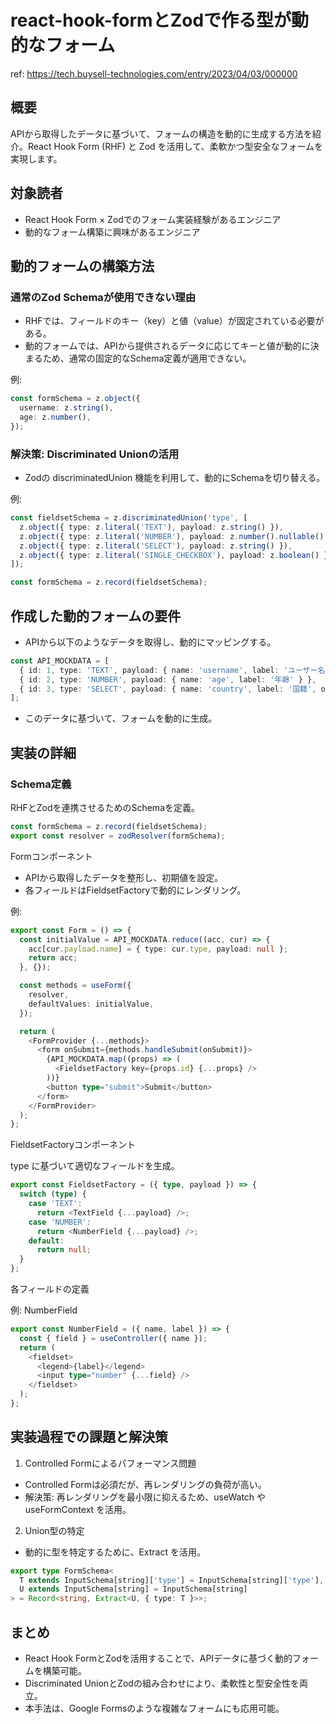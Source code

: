 # react-hook-formとZodで作る型が動的なフォーム

ref: <https://tech.buysell-technologies.com/entry/2023/04/03/000000>

## 概要

APIから取得したデータに基づいて、フォームの構造を動的に生成する方法を紹介。React Hook Form (RHF) と Zod を活用して、柔軟かつ型安全なフォームを実現します。

## 対象読者

- React Hook Form × Zodでのフォーム実装経験があるエンジニア
- 動的なフォーム構築に興味があるエンジニア

## 動的フォームの構築方法

### 通常のZod Schemaが使用できない理由

- RHFでは、フィールドのキー（key）と値（value）が固定されている必要がある。
- 動的フォームでは、APIから提供されるデータに応じてキーと値が動的に決まるため、通常の固定的なSchema定義が適用できない。

例:

```typescript
const formSchema = z.object({
  username: z.string(),
  age: z.number(),
});
```

### 解決策: Discriminated Unionの活用

- Zodの discriminatedUnion 機能を利用して、動的にSchemaを切り替える。

例:

```typescript
const fieldsetSchema = z.discriminatedUnion('type', [
  z.object({ type: z.literal('TEXT'), payload: z.string() }),
  z.object({ type: z.literal('NUMBER'), payload: z.number().nullable() }),
  z.object({ type: z.literal('SELECT'), payload: z.string() }),
  z.object({ type: z.literal('SINGLE_CHECKBOX'), payload: z.boolean() }),
]);

const formSchema = z.record(fieldsetSchema);
```

## 作成した動的フォームの要件

- APIから以下のようなデータを取得し、動的にマッピングする。

```typescript
const API_MOCKDATA = [
  { id: 1, type: 'TEXT', payload: { name: 'username', label: 'ユーザー名' } },
  { id: 2, type: 'NUMBER', payload: { name: 'age', label: '年齢' } },
  { id: 3, type: 'SELECT', payload: { name: 'country', label: '国籍', options: [...] } },
];
```

- このデータに基づいて、フォームを動的に生成。

## 実装の詳細

### Schema定義

RHFとZodを連携させるためのSchemaを定義。

```typescript
const formSchema = z.record(fieldsetSchema);
export const resolver = zodResolver(formSchema);
```

Formコンポーネント

- APIから取得したデータを整形し、初期値を設定。
- 各フィールドはFieldsetFactoryで動的にレンダリング。

例:

```typescript
export const Form = () => {
  const initialValue = API_MOCKDATA.reduce((acc, cur) => {
    acc[cur.payload.name] = { type: cur.type, payload: null };
    return acc;
  }, {});

  const methods = useForm({
    resolver,
    defaultValues: initialValue,
  });

  return (
    <FormProvider {...methods}>
      <form onSubmit={methods.handleSubmit(onSubmit)}>
        {API_MOCKDATA.map((props) => (
          <FieldsetFactory key={props.id} {...props} />
        ))}
        <button type="submit">Submit</button>
      </form>
    </FormProvider>
  );
};
```

FieldsetFactoryコンポーネント

type に基づいて適切なフィールドを生成。

```typescript
export const FieldsetFactory = ({ type, payload }) => {
  switch (type) {
    case 'TEXT':
      return <TextField {...payload} />;
    case 'NUMBER':
      return <NumberField {...payload} />;
    default:
      return null;
  }
};
```

各フィールドの定義

例: NumberField

```typescript
export const NumberField = ({ name, label }) => {
  const { field } = useController({ name });
  return (
    <fieldset>
      <legend>{label}</legend>
      <input type="number" {...field} />
    </fieldset>
  );
};
```

## 実装過程での課題と解決策

 1. Controlled Formによるパフォーマンス問題

- Controlled Formは必須だが、再レンダリングの負荷が高い。
- 解決策: 再レンダリングを最小限に抑えるため、useWatch や useFormContext を活用。

 2. Union型の特定

- 動的に型を特定するために、Extract を活用。

```typescript
export type FormSchema<
  T extends InputSchema[string]['type'] = InputSchema[string]['type'],
  U extends InputSchema[string] = InputSchema[string]
> = Record<string, Extract<U, { type: T }>>;
```

## まとめ

- React Hook FormとZodを活用することで、APIデータに基づく動的フォームを構築可能。
- Discriminated UnionとZodの組み合わせにより、柔軟性と型安全性を両立。
- 本手法は、Google Formsのような複雑なフォームにも応用可能。
